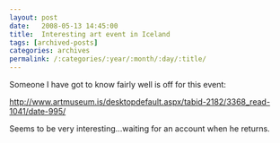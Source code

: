 ```yaml
---
layout: post
date:	2008-05-13 14:45:00
title:  Interesting art event in Iceland
tags: [archived-posts]
categories: archives
permalink: /:categories/:year/:month/:day/:title/
---
```

Someone I have got to know fairly well is off for this event:

http://www.artmuseum.is/desktopdefault.aspx/tabid-2182/3368_read-1041/date-995/

Seems to be very interesting...waiting for an account when he returns.
